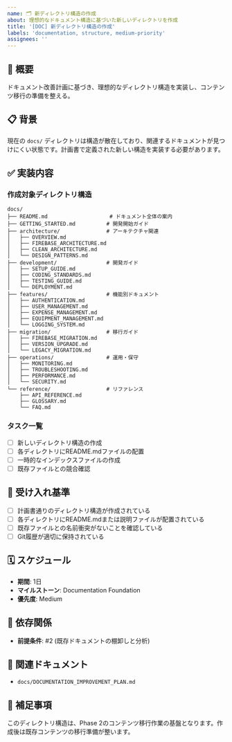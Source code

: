 ```yaml
---
name: 🗂️ 新ディレクトリ構造の作成
about: 理想的なドキュメント構造に基づいた新しいディレクトリを作成
title: '[DOC] 新ディレクトリ構造の作成'
labels: 'documentation, structure, medium-priority'
assignees: ''
---
```


## 🎯 概要

ドキュメント改善計画に基づき、理想的なディレクトリ構造を実装し、コンテンツ移行の準備を整える。

## 📋 背景

現在の `docs/` ディレクトリは構造が散在しており、関連するドキュメントが見つけにくい状態です。計画書で定義された新しい構造を実装する必要があります。

## ✅ 実装内容

### 作成対象ディレクトリ構造

```
docs/
├── README.md                    # ドキュメント全体の案内
├── GETTING_STARTED.md          # 開発開始ガイド
├── architecture/               # アーキテクチャ関連
│   ├── OVERVIEW.md
│   ├── FIREBASE_ARCHITECTURE.md
│   ├── CLEAN_ARCHITECTURE.md
│   └── DESIGN_PATTERNS.md
├── development/                # 開発ガイド
│   ├── SETUP_GUIDE.md
│   ├── CODING_STANDARDS.md
│   ├── TESTING_GUIDE.md
│   └── DEPLOYMENT.md
├── features/                   # 機能別ドキュメント
│   ├── AUTHENTICATION.md
│   ├── USER_MANAGEMENT.md
│   ├── EXPENSE_MANAGEMENT.md
│   ├── EQUIPMENT_MANAGEMENT.md
│   └── LOGGING_SYSTEM.md
├── migration/                  # 移行ガイド
│   ├── FIREBASE_MIGRATION.md
│   ├── VERSION_UPGRADE.md
│   └── LEGACY_MIGRATION.md
├── operations/                 # 運用・保守
│   ├── MONITORING.md
│   ├── TROUBLESHOOTING.md
│   ├── PERFORMANCE.md
│   └── SECURITY.md
└── reference/                  # リファレンス
    ├── API_REFERENCE.md
    ├── GLOSSARY.md
    └── FAQ.md
```

### タスク一覧

- [ ] 新しいディレクトリ構造の作成
- [ ] 各ディレクトリにREADME.mdファイルの配置
- [ ] 一時的なインデックスファイルの作成
- [ ] 既存ファイルとの競合確認

## 📐 受け入れ基準

- [ ] 計画書通りのディレクトリ構造が作成されている
- [ ] 各ディレクトリにREADME.mdまたは説明ファイルが配置されている
- [ ] 既存ファイルとの名前衝突がないことを確認している
- [ ] Git履歴が適切に保持されている

## 🗓️ スケジュール

- **期間**: 1日
- **マイルストーン**: Documentation Foundation
- **優先度**: Medium

## 🔗 依存関係

- **前提条件**: #2 (既存ドキュメントの棚卸しと分析)

## 📎 関連ドキュメント

- `docs/DOCUMENTATION_IMPROVEMENT_PLAN.md`

## 📝 補足事項

このディレクトリ構造は、Phase 2のコンテンツ移行作業の基盤となります。作成後は既存コンテンツの移行準備が整います。
